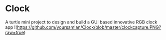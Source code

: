 # Clock
A turtle mini project to design and build a GUI based innovative RGB clock app
!(https://github.com/yoursamlan/Clock/blob/master/clockcapture.PNG?raw=true)
